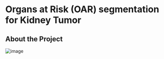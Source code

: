 # Organs at Risk (OAR) segmentation for Kidney Tumor

## About the Project

![image](https://user-images.githubusercontent.com/76595496/197849478-a415a116-0340-4174-adff-b36b4d5b9b20.png)

